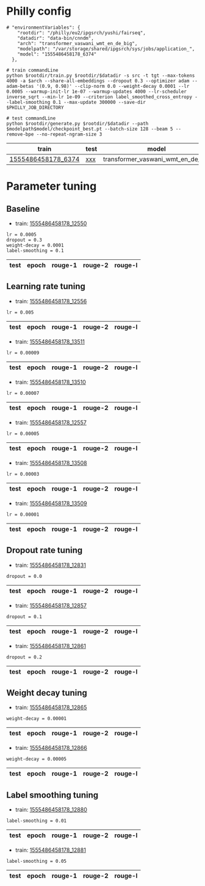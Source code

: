 # Philly config

```
# "environmentVariables": {
    "rootdir": "/philly/eu2/ipgsrch/yushi/fairseq",
    "datadir": "data-bin/cnndm",
    "arch": "transformer_vaswani_wmt_en_de_big",
    "modelpath": "/var/storage/shared/ipgsrch/sys/jobs/application_",
    "model": "1555486458178_6374"
  },

# train commandLine
python $rootdir/train.py $rootdir/$datadir -s src -t tgt --max-tokens 4000 -a $arch --share-all-embeddings --dropout 0.3 --optimizer adam --adam-betas '(0.9, 0.98)' --clip-norm 0.0 --weight-decay 0.0001 --lr 0.0005 --warmup-init-lr 1e-07 --warmup-updates 4000 --lr-scheduler inverse_sqrt --min-lr 1e-09 --criterion label_smoothed_cross_entropy --label-smoothing 0.1 --max-update 300000 --save-dir $PHILLY_JOB_DIRECTORY

# test commandLine
python $rootdir/generate.py $rootdir/$datadir --path $modelpath$model/checkpoint_best.pt --batch-size 128 --beam 5 --remove-bpe --no-repeat-ngram-size 3
```
| train | test | model | result |
| --- | --- | --- | --- |
| [1555486458178_6374](https://philly/#/job/eu2/ipgsrch/1555486458178_6374) | [xxx](https://philly/#/job/eu2/ipgsrch/xxx) | transformer_vaswani_wmt_en_de_big | xxx |


# Parameter tuning


## Baseline

* train: [1555486458178_12550](https://philly/#/job/eu2/ipgsrch/1555486458178_12550)
```
lr = 0.0005
dropout = 0.3
weight-decay = 0.0001
label-smoothing = 0.1
```
| test | epoch | rouge-1 | rouge-2 | rouge-l | 
| --- | --- | --- | --- | --- |


## Learning rate tuning

* train: [1555486458178_12556](https://philly/#/job/eu2/ipgsrch/1555486458178_12556)
```
lr = 0.005
```
| test | epoch | rouge-1 | rouge-2 | rouge-l | 
| --- | --- | --- | --- | --- |

* train: [1555486458178_13511](https://philly/#/job/eu2/ipgsrch/1555486458178_13511)
```
lr = 0.00009
```
| test | epoch | rouge-1 | rouge-2 | rouge-l | 
| --- | --- | --- | --- | --- |

* train: [1555486458178_13510](https://philly/#/job/eu2/ipgsrch/1555486458178_13510)
```
lr = 0.00007
```
| test | epoch | rouge-1 | rouge-2 | rouge-l | 
| --- | --- | --- | --- | --- |

* train: [1555486458178_12557](https://philly/#/job/eu2/ipgsrch/1555486458178_12557)
```
lr = 0.00005
```
| test | epoch | rouge-1 | rouge-2 | rouge-l | 
| --- | --- | --- | --- | --- |

* train: [1555486458178_13508](https://philly/#/job/eu2/ipgsrch/1555486458178_13508)
```
lr = 0.00003
```
| test | epoch | rouge-1 | rouge-2 | rouge-l | 
| --- | --- | --- | --- | --- |

* train: [1555486458178_13509](https://philly/#/job/eu2/ipgsrch/1555486458178_13509)
```
lr = 0.00001
```
| test | epoch | rouge-1 | rouge-2 | rouge-l | 
| --- | --- | --- | --- | --- |


## Dropout rate tuning

* train: [1555486458178_12831](https://philly/#/job/eu2/ipgsrch/1555486458178_12831)
```
dropout = 0.0
```
| test | epoch | rouge-1 | rouge-2 | rouge-l | 
| --- | --- | --- | --- | --- |

* train: [1555486458178_12857](https://philly/#/job/eu2/ipgsrch/1555486458178_12857)
```
dropout = 0.1
```
| test | epoch | rouge-1 | rouge-2 | rouge-l | 
| --- | --- | --- | --- | --- |

* train: [1555486458178_12861](https://philly/#/job/eu2/ipgsrch/1555486458178_12861)
```
dropout = 0.2
```
| test | epoch | rouge-1 | rouge-2 | rouge-l | 
| --- | --- | --- | --- | --- |


## Weight decay tuning

* train: [1555486458178_12865](https://philly/#/job/eu2/ipgsrch/1555486458178_12865)
```
weight-decay = 0.00001
```
| test | epoch | rouge-1 | rouge-2 | rouge-l | 
| --- | --- | --- | --- | --- |

* train: [1555486458178_12866](https://philly/#/job/eu2/ipgsrch/1555486458178_12866)
```
weight-decay = 0.00005
```
| test | epoch | rouge-1 | rouge-2 | rouge-l | 
| --- | --- | --- | --- | --- |


## Label smoothing tuning

* train: [1555486458178_12880](https://philly/#/job/eu2/ipgsrch/1555486458178_12880)
```
label-smoothing = 0.01
```
| test | epoch | rouge-1 | rouge-2 | rouge-l | 
| --- | --- | --- | --- | --- |

* train: [1555486458178_12881](https://philly/#/job/eu2/ipgsrch/1555486458178_12881)
```
label-smoothing = 0.05
```
| test | epoch | rouge-1 | rouge-2 | rouge-l | 
| --- | --- | --- | --- | --- |



